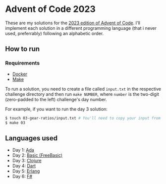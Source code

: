 # Advent of Code 2023

These are my solutions for the [2023 edition of Advent of Code](https://adventofcode.com/2023). I'll implement each solution in a different programming language (that i never used, preferrably) following an alphabetic order.

## How to run

### Requirements

- [Docker](https://docs.docker.com/get-docker)
- [Make](https://www.gnu.org/software/make)

To run a solution, you need to create a file called `input.txt` in the respective challenge directory and then run `make NUMBER`, where `number` is the two-digit (zero-padded to the left) challenge's day number.

For example, if you want to run the day 3 solution:

```sh
$ touch 03-gear-ratios/input.txt # You'll need to copy your input from the website to this file
$ make 03
```

## Languages used

- Day 1: [Ada](https://learn.adacore.com/index.html)
- Day 2: [Basic (FreeBasic)](https://www.freebasic.net)
- Day 3: [Clojure](https://clojure.org)
- Day 4: [Dart](https://dart.dev)
- Day 5: [Erlang](https://www.erlang.org)
- Day 6: [F#](https://fsharp.org)
